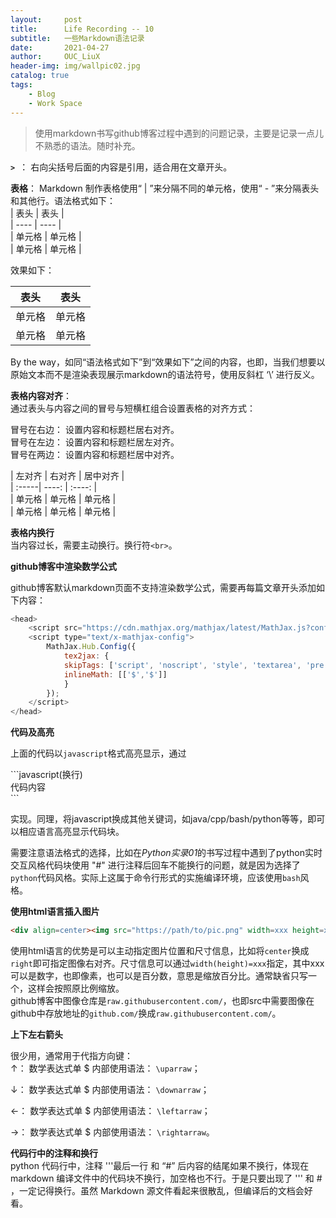 ```yaml
---
layout:     post
title:      Life Recording -- 10
subtitle:   一些Markdown语法记录
date:       2021-04-27
author:     OUC_LiuX
header-img: img/wallpic02.jpg
catalog: true
tags:
    - Blog        
    - Work Space
---
```


<head>
    <script src="https://cdn.mathjax.org/mathjax/latest/MathJax.js?config=TeX-AMS-MML_HTMLorMML" type="text/javascript"></script>
    <script type="text/x-mathjax-config">
        MathJax.Hub.Config({
            tex2jax: {
            skipTags: ['script', 'noscript', 'style', 'textarea', 'pre'],
            inlineMath: [['$','$']]
            }
        });
    </script>
</head>   

> 使用markdown书写github博客过程中遇到的问题记录，主要是记录一点儿不熟悉的语法。随时补充。     


**`> `**： 右向尖括号后面的内容是引用，适合用在文章开头。     

**表格**： Markdown 制作表格使用“ | ”来分隔不同的单元格，使用“ - ”来分隔表头和其他行。语法格式如下：    
 \|  表头  \|  表头  \|    
 \|  ----  \| ----  \|    
 \|  单元格 \| 单元格 \|    
 \|  单元格 \| 单元格 \|      

效果如下：    

 |  表头  |  表头  |    
 |  ----  | ----  |    
 |  单元格 | 单元格 |    
 |  单元格 | 单元格 |    

By the way，如同“语法格式如下”到“效果如下”之间的内容，也即，当我们想要以原始文本而不是渲染表现展示markdown的语法符号，使用反斜杠 ‘\’ 进行反义。     

**表格内容对齐**：    
通过表头与内容之间的冒号与短横杠组合设置表格的对齐方式：   

冒号在右边： 设置内容和标题栏居右对齐。    
冒号在左边： 设置内容和标题栏居左对齐。    
冒号在两边： 设置内容和标题栏居中对齐。   

\| 左对齐 \| 右对齐 \| 居中对齐 \|    
\| :-----\| ----: \| :----: \|    
\| 单元格 \| 单元格 \| 单元格 \|    
\| 单元格 \| 单元格 \| 单元格 \|    

**表格内换行**    
当内容过长，需要主动换行。换行符`<br>`。


**github博客中渲染数学公式**    

github博客默认markdown页面不支持渲染数学公式，需要再每篇文章开头添加如下内容：    
```javascript
<head>
    <script src="https://cdn.mathjax.org/mathjax/latest/MathJax.js?config=TeX-AMS-MML_HTMLorMML" type="text/javascript"></script>
    <script type="text/x-mathjax-config">
        MathJax.Hub.Config({
            tex2jax: {
            skipTags: ['script', 'noscript', 'style', 'textarea', 'pre'],
            inlineMath: [['$','$']]
            }
        });
    </script>
</head>
```     

**代码及高亮**    

上面的代码以`javascript`格式高亮显示，通过    

\`\`\`javascript(换行)       
代码内容   
\`\`\`    

实现。同理，将javascript换成其他关键词，如java/cpp/bash/python等等，即可以相应语言高亮显示代码块。      

需要注意语法格式的选择，比如在*Python实录01*的书写过程中遇到了python实时交互风格代码块使用 "#" 进行注释后回车不能换行的问题，就是因为选择了`python`代码风格。实际上这属于命令行形式的实施编译环境，应该使用`bash`风格。   


**使用html语言插入图片**     

```html    
<div align=center><img src="https://path/to/pic.png" width=xxx height=xxx></div>      
```     

使用html语言的优势是可以主动指定图片位置和尺寸信息，比如将`center`换成`right`即可指定图像右对齐。尺寸信息可以通过`width(height)=xxx`指定，其中xxx可以是数字，也即像素，也可以是百分数，意思是缩放百分比。通常缺省只写一个，这样会按照原比例缩放。    
github博客中图像仓库是`raw.githubusercontent.com/`，也即src中需要图像在github中存放地址的`github.com/`换成`raw.githubusercontent.com/`。      



**上下左右箭头**     

很少用，通常用于代指方向键：      
$\uparrow$： 数学表达式单 \$ 内部使用语法：  `\uparraw`；     

$\downarrow$： 数学表达式单 \$ 内部使用语法：  `\downarraw`；      

$\leftarrow$： 数学表达式单 \$ 内部使用语法：  `\leftarraw`；       

$\rightarrow$： 数学表达式单 \$ 内部使用语法：  `\rightarraw`。      

**代码行中的注释和换行**     
python 代码行中，注释 '''最后一行 和 “#” 后内容的结尾如果不换行，体现在 markdown 编译文件中的代码块不换行，加空格也不行。于是只要出现了 ''' 和 # ，一定记得换行。虽然 Markdown 源文件看起来很散乱，但编译后的文档会好看。